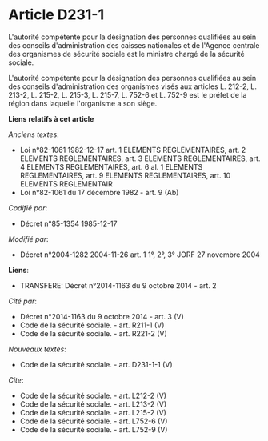 # Article D231-1

L'autorité compétente pour la désignation des personnes qualifiées au sein des conseils d'administration des caisses
nationales et de l'Agence centrale des organismes de sécurité sociale est le ministre chargé de la sécurité sociale. 

L'autorité compétente pour la désignation des personnes qualifiées au sein des conseils d'administration des organismes visés
aux articles L. 212-2, 
L. 213-2, L. 215-2, L. 215-3, L. 215-7, L. 752-6 et L. 752-9 est le préfet de la région dans laquelle l'organisme a son
siège.

**Liens relatifs à cet article**

_Anciens textes_:

  - Loi n°82-1061 1982-12-17 art. 1 ELEMENTS REGLEMENTAIRES, art. 2 ELEMENTS REGLEMENTAIRES, art. 3 ELEMENTS REGLEMENTAIRES, art. 4 ELEMENTS REGLEMENTAIRES, art. 6 al. 1 ELEMENTS REGLEMENTAIRES, art. 9 ELEMENTS REGLEMENTAIRES, art. 10 ELEMENTS REGLEMENTAIR
  - Loi n°82-1061 du 17 décembre 1982 - art. 9 (Ab)

_Codifié par_:

  - Décret n°85-1354 1985-12-17

_Modifié par_:

  - Décret n°2004-1282 2004-11-26 art. 1 1°, 2°, 3° JORF 27 novembre 2004

**Liens**:

  - TRANSFERE: Décret n°2014-1163 du 9 octobre 2014 - art. 2

_Cité par_:

  - Décret n°2014-1163 du 9 octobre 2014 - art. 3 (V)
  - Code de la sécurité sociale. - art. R211-1 (V)
  - Code de la sécurité sociale. - art. R221-2 (V)

_Nouveaux textes_:

  - Code de la sécurité sociale. - art. D231-1-1 (V)

_Cite_:

  - Code de la sécurité sociale. - art. L212-2 (V)
  - Code de la sécurité sociale. - art. L213-2 (V)
  - Code de la sécurité sociale. - art. L215-2 (V)
  - Code de la sécurité sociale. - art. L752-6 (V)
  - Code de la sécurité sociale. - art. L752-9 (V)

